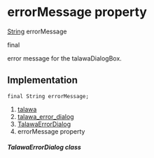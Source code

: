 
<div>

# errorMessage property

</div>


[String](https://api.flutter.dev/flutter/dart-core/String-class.html)
errorMessage


final




error message for the talawaDialogBox.



## Implementation

``` language-dart
final String errorMessage;
```







1.  [talawa](../../index.html)
2.  [talawa_error_dialog](../../widgets_talawa_error_dialog/)
3.  [TalawaErrorDialog](../../widgets_talawa_error_dialog/TalawaErrorDialog-class.html)
4.  errorMessage property

##### TalawaErrorDialog class







